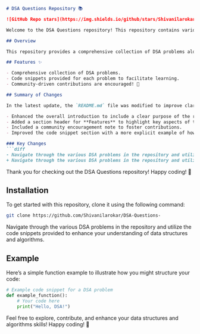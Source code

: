 ```markdown
# DSA Questions Repository 📚

![GitHub Repo stars](https://img.shields.io/github/stars/Shivanilarokar/DSA-Questions-) ![GitHub forks](https://img.shields.io/github/forks/Shivanilarokar/DSA-Questions-) ![GitHub license](https://img.shields.io/github/license/Shivanilarokar/DSA-Questions-)

Welcome to the DSA Questions repository! This repository contains various Data Structures and Algorithms (DSA) problems designed to enhance your coding skills and understanding of core concepts. Whether you are preparing for interviews or looking to improve your programming abilities, this repository is a great resource!

## Overview

This repository provides a comprehensive collection of DSA problems along with code snippets to help you practice and enhance your understanding.

## Features ✨

- Comprehensive collection of DSA problems.
- Code snippets provided for each problem to facilitate learning.
- Community-driven contributions are encouraged! 🤝

## Summary of Changes

In the latest update, the `README.md` file was modified to improve clarity and structure. Here are the key changes made:

- Enhanced the overall introduction to include a clear purpose of the repository.
- Added a section header for **Features** to highlight key aspects of the repository.
- Included a community encouragement note to foster contributions.
- Improved the code snippet section with a more explicit example of how to structure code.

### Key Changes
```diff
- Navigate through the various DSA problems in the repository and utilize the code snippets provided.
+ Navigate through the various DSA problems in the repository and utilize the code snippets provided for practice and learning.
```

Thank you for checking out the DSA Questions repository! Happy coding! 🎉

## Installation

To get started with this repository, clone it using the following command:

```bash
git clone https://github.com/Shivanilarokar/DSA-Questions-
```

Navigate through the various DSA problems in the repository and utilize the code snippets provided to enhance your understanding of data structures and algorithms.

## Example

Here’s a simple function example to illustrate how you might structure your code:

```python
# Example code snippet for a DSA problem
def example_function():
    # Your code here
    print("Hello, DSA!")
```

Feel free to explore, contribute, and enhance your data structures and algorithms skills! Happy coding! 🚀
```